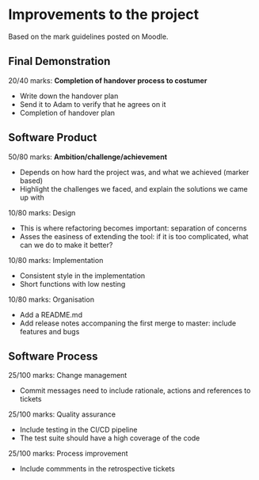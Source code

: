 # Improvements to the project

Based on the mark guidelines posted on Moodle.

## Final Demonstration

20/40 marks: **Completion of handover process to costumer**

- Write down the handover plan
- Send it to Adam to verify that he agrees on it
- Completion of handover plan

## Software Product

50/80 marks: **Ambition/challenge/achievement**

- Depends on how hard the project was, and what we achieved (marker based)
- Highlight the challenges we faced, and explain the solutions we came up with

10/80 marks: Design

- This is where refactoring becomes important: separation of concerns
- Asses the easiness of extending the tool: if it is too complicated, what can we do to make it better?

10/80 marks: Implementation

- Consistent style in the implementation
- Short functions with low nesting

10/80 marks: Organisation

- Add a README.md
- Add release notes accompaning the first merge to master: include features and bugs

## Software Process

25/100 marks: Change management

- Commit messages need to include rationale, actions and references to tickets

25/100 marks: Quality assurance

- Include testing in the CI/CD pipeline
- The test suite should have a high coverage of the code

25/100 marks: Process improvement

- Include commments in the retrospective tickets
